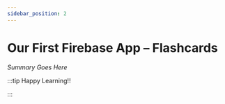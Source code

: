```yaml
---
sidebar_position: 2
---
```


# Our First Firebase App – Flashcards

_Summary Goes Here_

:::tip Happy Learning!!

<QuestButton text="Go To Quest" />

:::


